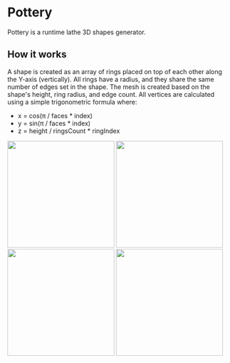 # Pottery

Pottery is a runtime lathe 3D shapes generator.

## How it works
A shape is created as an array of rings placed on top of each other along the Y-axis (vertically). All rings have a radius, and they share the same number of edges set in the shape. The mesh is created based on the shape's height, ring radius, and edge count. All vertices are calculated using a simple trigonometric formula where:
- x = cos(π / faces * index)
- y = sin(π / faces * index)
- z = height / ringsCount * ringIndex

<p>
<img src="https://user-images.githubusercontent.com/14846427/124443152-1bff3b80-dd86-11eb-95b3-d9c81fc71a26.png" height=240>
<img src="https://user-images.githubusercontent.com/14846427/124443204-27526700-dd86-11eb-920a-2bc6ed9f2142.png" height=240>
<br><img src="https://user-images.githubusercontent.com/14846427/124443437-59fc5f80-dd86-11eb-9ffb-8ed52747843b.png" height=240>
<img src="https://user-images.githubusercontent.com/14846427/124443493-65e82180-dd86-11eb-8a85-478b21055ca3.gif" height=240>
</p>

